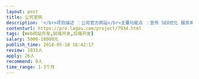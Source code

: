 ```yaml
---                
layout: post       
title: 公司官网           
description: '</br>项目描述 ：公司官方网站</br>主要功能点 ：宣传 SEO优化 服务申请</br>可参考产品 ：</br>http://www.teddymobile.cn/</br>http://haoma.sogou.com/rz/</br>http://dian.360.cn/</br>人员要求：靠谱能干。</br>'     
contenturl: https://pro.lagou.com/project/7934.html      
tags: [Web网站开发,前端开发,后端开发]            
salary: 5000-10000元          
publish_time: 2018-05-18 16:42:17         
review: 1831人                   
apply: 26人                   
recommend: 0人                   
time_range: 1-3个月              
---                 
```

